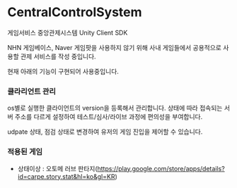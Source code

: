 # CentralControlSystem
게임서비스 중앙관제시스템 Unity Client SDK 


NHN 게임베이스, Naver 게임팟을 사용하지 않기 위해 
사내 게임들에서 공용적으로 사용할 관제 서비스를 작성 중입니다.

현재 아래의 기능이 구현되어 사용중입니다.

### 클라리언트 관리
os별로 실행한 클라이언트의 version을 등록해서 관리합니다. 
상태에 따라 접속되는 서버 주소를 다르게 설정하여 테스트/심사/라이브 과정에 편의성을 부여합니다.

udpate 상태, 점검 상태로 변경하여 유저의 게임 진입을 제어할 수 있습니다.


### 적용된 게임 
- 상태이상 : 오토메 러브 판타지(https://play.google.com/store/apps/details?id=carpe.story.stat&hl=ko&gl=KR)

